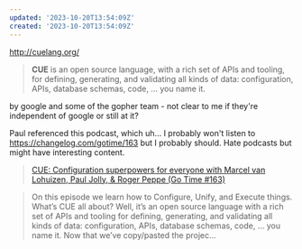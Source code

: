 ```yaml
---
updated: '2023-10-20T13:54:09Z'
created: '2023-10-20T13:54:09Z'
---
```

http://cuelang.org/

> **CUE** is an open source language, with a rich set of APIs and tooling, for defining, generating, and validating all kinds of data: configuration, APIs, database schemas, code, … you name it.

by google and some of the gopher team - not clear to me if they're independent of google or still at it?

Paul referenced this podcast, which uh... I probably won't listen to https://changelog.com/gotime/163 but I probably should. Hate podcasts but might have interesting content.

> [CUE: Configuration superpowers for everyone with Marcel van Lohuizen, Paul Jolly, & Roger Peppe (Go Time #163)](https://changelog.com/gotime/163)

> On this episode we learn how to Configure, Unify, and Execute things. What’s CUE all about? Well, it’s an open source language with a rich set of APIs and tooling for defining, generating, and validating all kinds of data: configuration, APIs, database schemas, code, … you name it. Now that we’ve copy/pasted the projec...